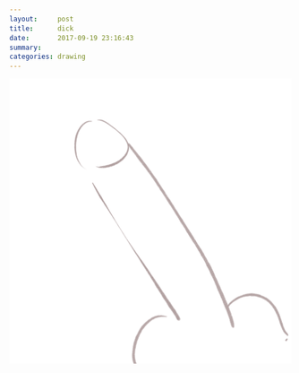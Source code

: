 ```yaml
---
layout:     post
title:      dick
date:       2017-09-19 23:16:43
summary:    
categories: drawing
---
```

![dick](/images/diary/dick.png ".")
